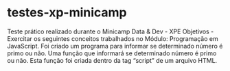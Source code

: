 # testes-xp-minicamp
Teste prático realizado durante o Minicamp Data & Dev - XPE 
Objetivos - Exercitar os seguintes conceitos trabalhados no Módulo: Programação em JavaScript. 
Foi criado um programa para informar se determinado número é primo ou não. 
Uma função que informará se determinado número é primo ou não. 
Esta função foi criada dentro da tag “script” de um arquivo HTML.
